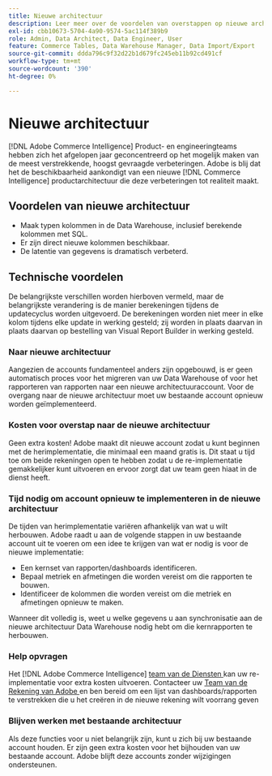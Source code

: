 ```yaml
---
title: Nieuwe architectuur
description: Leer meer over de voordelen van overstappen op nieuwe architectuur.
exl-id: cbb10673-5704-4a90-9574-5ac114f389b9
role: Admin, Data Architect, Data Engineer, User
feature: Commerce Tables, Data Warehouse Manager, Data Import/Export
source-git-commit: ddda796c9f32d22b1d679fc245eb11b92cd491cf
workflow-type: tm+mt
source-wordcount: '390'
ht-degree: 0%

---
```


# Nieuwe architectuur

[!DNL Adobe Commerce Intelligence] Product- en engineeringteams hebben zich het afgelopen jaar geconcentreerd op het mogelijk maken van de meest verstrekkende, hoogst gevraagde verbeteringen. Adobe is blij dat het de beschikbaarheid aankondigt van een nieuwe [!DNL Commerce Intelligence] productarchitectuur die deze verbeteringen tot realiteit maakt.

## Voordelen van nieuwe architectuur

* Maak typen kolommen in de Data Warehouse, inclusief berekende kolommen met SQL.
* Er zijn direct nieuwe kolommen beschikbaar.
* De latentie van gegevens is dramatisch verbeterd.

## Technische voordelen

De belangrijkste verschillen worden hierboven vermeld, maar de belangrijkste verandering is de manier berekeningen tijdens de updatecyclus worden uitgevoerd. De berekeningen worden niet meer in elke kolom tijdens elke update in werking gesteld; zij worden in plaats daarvan in plaats daarvan op bestelling van Visual Report Builder in werking gesteld.

### Naar nieuwe architectuur

Aangezien de accounts fundamenteel anders zijn opgebouwd, is er geen automatisch proces voor het migreren van uw Data Warehouse of voor het rapporteren van rapporten naar een nieuwe architectuuraccount. Voor de overgang naar de nieuwe architectuur moet uw bestaande account opnieuw worden geïmplementeerd.

### Kosten voor overstap naar de nieuwe architectuur

Geen extra kosten! Adobe maakt dit nieuwe account zodat u kunt beginnen met de herimplementatie, die minimaal een maand gratis is. Dit staat u tijd toe om beide rekeningen open te hebben zodat u de re-implementatie gemakkelijker kunt uitvoeren en ervoor zorgt dat uw team geen hiaat in de dienst heeft.

### Tijd nodig om account opnieuw te implementeren in de nieuwe architectuur

De tijden van herimplementatie variëren afhankelijk van wat u wilt herbouwen. Adobe raadt u aan de volgende stappen in uw bestaande account uit te voeren om een idee te krijgen van wat er nodig is voor de nieuwe implementatie:

* Een kernset van rapporten/dashboards identificeren.
* Bepaal metriek en afmetingen die worden vereist om die rapporten te bouwen.
* Identificeer de kolommen die worden vereist om die metriek en afmetingen opnieuw te maken.

Wanneer dit volledig is, weet u welke gegevens u aan synchronisatie aan de nieuwe architectuur Data Warehouse nodig hebt om die kernrapporten te herbouwen.

### Help opvragen

Het [!DNL Adobe Commerce Intelligence] [ team van de Diensten ](https://experienceleague.adobe.com/docs/commerce-knowledge-base/kb/troubleshooting/miscellaneous/mbi-service-policies.html) kan uw re-implementatie voor extra kosten uitvoeren. Contacteer uw [ Team van de Rekening van Adobe ](../../guide-overview.md#Submitting-a-Support-Ticket) en ben bereid om een lijst van dashboards/rapporten te verstrekken die u het creëren in de nieuwe rekening wilt voorrang geven

### Blijven werken met bestaande architectuur

Als deze functies voor u niet belangrijk zijn, kunt u zich bij uw bestaande account houden. Er zijn geen extra kosten voor het bijhouden van uw bestaande account. Adobe blijft deze accounts zonder wijzigingen ondersteunen.
